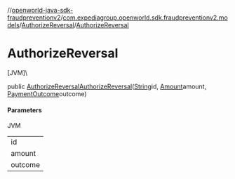 //[openworld-java-sdk-fraudpreventionv2](../../../index.md)/[com.expediagroup.openworld.sdk.fraudpreventionv2.models](../index.md)/[AuthorizeReversal](index.md)/[AuthorizeReversal](-authorize-reversal.md)

# AuthorizeReversal

[JVM]\

public [AuthorizeReversal](index.md)[AuthorizeReversal](-authorize-reversal.md)([String](https://docs.oracle.com/javase/8/docs/api/java/lang/String.html)id, [Amount](../-amount/index.md)amount, [PaymentOutcome](../-payment-outcome/index.md)outcome)

#### Parameters

JVM

| |
|---|
| id |
| amount |
| outcome |
